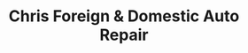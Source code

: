 ---
title: "Chris Foreign & Domestic Auto Repair"
url: /elkton/chris-foreign-und-domestic-auto-repair/
shop: Autowerkstatt
---